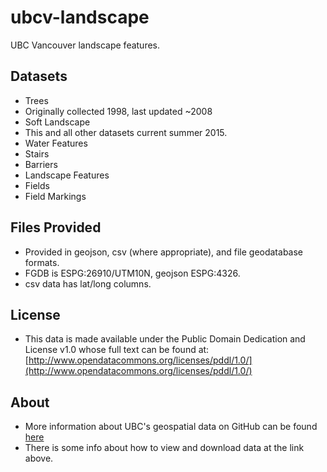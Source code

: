 ubcv-landscape
==============

UBC Vancouver landscape features.

Datasets
--------
* Trees
 * Originally collected 1998, last updated ~2008
* Soft Landscape
 * This and all other datasets current summer 2015.
* Water Features
* Stairs
* Barriers
* Landscape Features
* Fields
* Field Markings

Files Provided
--------------
* Provided in geojson, csv (where appropriate), and file geodatabase formats.
* FGDB is ESPG:26910/UTM10N, geojson ESPG:4326.
* csv data has lat/long columns.

License
-------
* This data is made available under the Public Domain Dedication and License v1.0 whose full text can be found at: [http://www.opendatacommons.org/licenses/pddl/1.0/](http://www.opendatacommons.org/licenses/pddl/1.0/)




About
-----
* More information about UBC's geospatial data on GitHub can be found [here](https://github.com/UBCGeodata/opendata)
* There is some info about how to view and download data at the link above.
